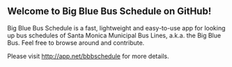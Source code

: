 ## Welcome to Big Blue Bus Schedule on GitHub! ##

Big Blue Bus Schedule is a fast, lightweight and easy-to-use app for looking up
bus schedules of Santa Monica Municipal Bus Lines, a.k.a. the Big Blue Bus. Feel
free to browse around and contribute. 

Please visit http://app.net/bbbschedule for more details.